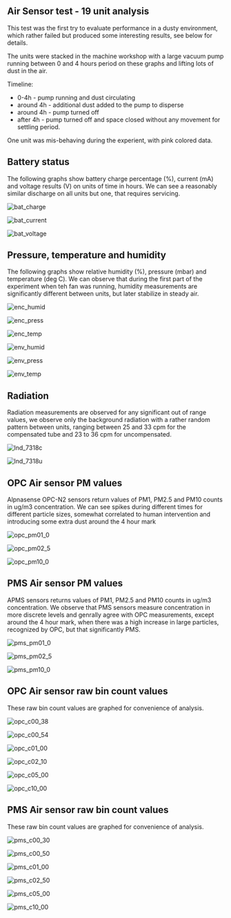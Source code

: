 ## Air Sensor test - 19 unit analysis

This test was the first try to evaluate performance in a dusty environment, which rather failed but produced some interesting results, see below for details.


The units were stacked in the machine workshop with a large vacuum pump running between 0 and 4 hours period on these graphs and lifting lots of dust in the air.

Timeline:
 * 0-4h - pump running and dust circulating
 * around 4h - additional dust added to the pump to disperse
 * around 4h - pump turned off
 * after 4h - pump turned off and space closed without any movement for settling period.

One unit was mis-behaving during the experient, with pink colored data.

## Battery status
The following graphs show battery charge percentage (%), current (mA) and voltage results (V) on units of time in hours. We can see a reasonably similar discharge on all units but one, that requires servicing.

![bat_charge](graphs/bat_charge.png)

![bat_current](graphs/bat_current.png)

![bat_voltage](graphs/bat_voltage.png)


## Pressure, temperature and humidity
The following graphs show relative humidity (%), pressure (mbar) and temperature (deg C). We can observe that during the first part of the experiment when teh fan was running, humidity measurements are significantly different between units, but later stabilize in steady air.

![enc_humid](graphs/enc_humid.png)

![enc_press](graphs/enc_press.png)

![enc_temp](graphs/enc_temp.png)

![env_humid](graphs/env_humid.png)

![env_press](graphs/env_press.png)

![env_temp](graphs/env_temp.png)

## Radiation
Radiation measurements are observed for any significant out of range values, we observe only the background radiation with a rather random pattern between units, ranging between 25 and 33 cpm for the compensated tube and 23 to 36 cpm for uncompensated.

![lnd_7318c](graphs/lnd_7318c.png)

![lnd_7318u](graphs/lnd_7318u.png)

## OPC Air sensor PM values
Alpnasense OPC-N2 sensors return values of PM1, PM2.5 and PM10 counts in ug/m3 concentration. We can see spikes during different times for different particle sizes, somewhat correlated to human intervention and introducing some extra dust around the 4 hour mark

![opc_pm01_0](graphs/opc_pm01_0.png)

![opc_pm02_5](graphs/opc_pm02_5.png)

![opc_pm10_0](graphs/opc_pm10_0.png)

## PMS Air sensor PM values
APMS sensors returns values of PM1, PM2.5 and PM10 counts in ug/m3 concentration. We observe that PMS sensors measure concentration in more discrete levels and genrally agree with OPC measurements, except around the 4 hour mark, when there was a high increase in large particles, recognized by OPC, but that significantly PMS.

![pms_pm01_0](graphs/pms_pm01_0.png)

![pms_pm02_5](graphs/pms_pm02_5.png)

![pms_pm10_0](graphs/pms_pm10_0.png)

## OPC Air sensor raw bin count values
These raw bin count values are graphed for convenience of analysis.

![opc_c00_38](graphs/opc_c00_38.png)

![opc_c00_54](graphs/opc_c00_54.png)

![opc_c01_00](graphs/opc_c01_00.png)

![opc_c02_10](graphs/opc_c02_10.png)

![opc_c05_00](graphs/opc_c05_00.png)

![opc_c10_00](graphs/opc_c10_00.png)

## PMS Air sensor raw bin count values
These raw bin count values are graphed for convenience of analysis.

![pms_c00_30](graphs/pms_c00_30.png)

![pms_c00_50](graphs/pms_c00_50.png)

![pms_c01_00](graphs/pms_c01_00.png)

![pms_c02_50](graphs/pms_c02_50.png)

![pms_c05_00](graphs/pms_c05_00.png)

![pms_c10_00](graphs/pms_c10_00.png)
